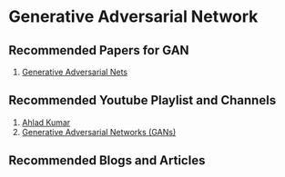# Generative Adversarial Network

## Recommended Papers for GAN
1. [Generative Adversarial Nets](https://arxiv.org/pdf/1406.2661.pdf)



## Recommended Youtube Playlist and Channels
1. [Ahlad Kumar](https://www.youtube.com/user/kumarahlad)
2. [Generative Adversarial Networks (GANs)](https://www.youtube.com/playlist?list=PLdxQ7SoCLQAMGgQAIAcyRevM8VvygTpCu)

## Recommended Blogs and Articles